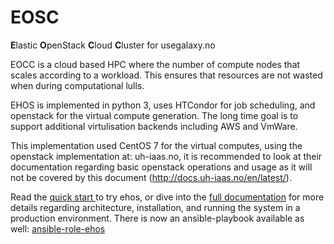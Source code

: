# EOSC
**E**lastic **O**penStack  **C**loud **C**luster for usegalaxy.no

EOCC is a cloud based HPC where the number of compute nodes that
scales according to a workload.  This ensures that resources are not
wasted when during computational lulls.

EHOS is implemented in python 3, uses HTCondor for job scheduling, and
openstack for the virtual compute generation. The long time goal is to
support additional virtulisation backends including AWS and VmWare.

This implementation used CentOS 7 for the virtual computes, using the
openstack implementation at: uh-iaas.no, it is recommended to look at
their documentation regarding basic openstack operations and usage as
it will not be covered by this document (http://docs.uh-iaas.no/en/latest/).

Read the [quick start ](docs/quick_start.md) to try ehos, or dive into
the [full documentation](docs/index.md) for more details regarding
architecture, installation, and running the system in a production
environment. There is now an ansible-playbook available as well: 
[ansible-role-ehos](https://github.com/elixir-no-nels/ansible-role-ehos.git)
